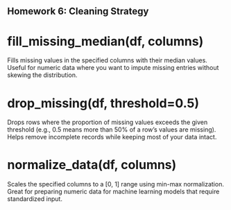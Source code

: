 ## Homework 6: Cleaning Strategy

# fill_missing_median(df, columns)
Fills missing values in the specified columns with their median values. Useful for numeric data where you want to impute missing entries without skewing the distribution.

# drop_missing(df, threshold=0.5)
Drops rows where the proportion of missing values exceeds the given threshold (e.g., 0.5 means more than 50% of a row’s values are missing). Helps remove incomplete records while keeping most of your data intact.

# normalize_data(df, columns)
Scales the specified columns to a [0, 1] range using min-max normalization. Great for preparing numeric data for machine learning models that require standardized input.


